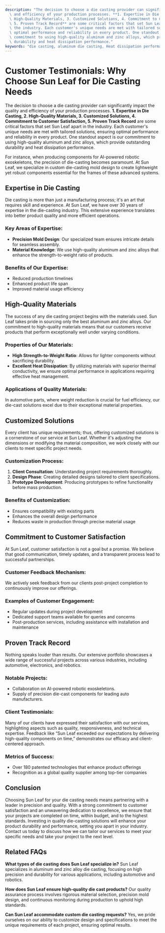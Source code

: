 ```yaml
---
description: "The decision to choose a die casting provider can significantly impact the quality\
  \ and efficiency of your production processes. **1. Expertise in Die Casting, 2.\
  \ High-Quality Materials, 3. Customized Solutions, 4. Commitment to Customer Satisfaction,\
  \ 5. Proven Track Record** are some critical factors that set Sun Leaf apart in\
  \ the industry. Each customer's unique needs are met with tailored solutions, ensuring\
  \ optimal performance and reliability in every product. One standout aspect is our\
  \ commitment to using high-quality aluminum and zinc alloys, which provide outstanding\
  \ durability and heat dissipation performance."
keywords: "die casting, aluminum die casting, Heat dissipation performance, Heat sink"
---
```

# Customer Testimonials: Why Choose Sun Leaf for Die Casting Needs

The decision to choose a die casting provider can significantly impact the quality and efficiency of your production processes. **1. Expertise in Die Casting, 2. High-Quality Materials, 3. Customized Solutions, 4. Commitment to Customer Satisfaction, 5. Proven Track Record** are some critical factors that set Sun Leaf apart in the industry. Each customer's unique needs are met with tailored solutions, ensuring optimal performance and reliability in every product. One standout aspect is our commitment to using high-quality aluminum and zinc alloys, which provide outstanding durability and heat dissipation performance.

For instance, when producing components for AI-powered robotic exoskeletons, the precision of die-casting becomes paramount. At Sun Leaf, we specialize in custom die-casting mold design to create lightweight yet robust components essential for the frames of these advanced systems.

## Expertise in Die Casting

Die casting is more than just a manufacturing process; it's an art that requires skill and experience. At Sun Leaf, we have over 30 years of expertise in the die-casting industry. This extensive experience translates into better product quality and more efficient operations. 

### Key Areas of Expertise:
- **Precision Mold Design**: Our specialized team ensures intricate details for seamless assembly.
- **Material Knowledge**: We use high-quality aluminum and zinc alloys that enhance the strength-to-weight ratio of products.
  
### Benefits of Our Expertise:
- Reduced production timelines
- Enhanced product life span
- Improved material usage efficiency

## High-Quality Materials

The success of any die casting project begins with the materials used. Sun Leaf takes pride in sourcing only the best aluminum and zinc alloys. Our commitment to high-quality materials means that our customers receive products that perform exceptionally well under varying conditions.

### Properties of Our Materials:
- **High Strength-to-Weight Ratio**: Allows for lighter components without sacrificing durability.
- **Excellent Heat Dissipation**: By utilizing materials with superior thermal conductivity, we ensure optimal performance in applications requiring effective heat management.

### Applications of Quality Materials:
In automotive parts, where weight reduction is crucial for fuel efficiency, our die-cast solutions excel due to their exceptional material properties.

## Customized Solutions

Every client has unique requirements; thus, offering customized solutions is a cornerstone of our service at Sun Leaf. Whether it's adjusting the dimensions or modifying the material composition, we work closely with our clients to meet specific project needs.

### Customization Process:
1. **Client Consultation**: Understanding project requirements thoroughly.
2. **Design Phase**: Creating detailed designs tailored to client specifications.
3. **Prototype Development**: Producing prototypes to refine functionality before mass production.

### Benefits of Customization:
- Ensures compatibility with existing parts
- Enhances the overall design performance
- Reduces waste in production through precise material usage

## Commitment to Customer Satisfaction

At Sun Leaf, customer satisfaction is not a goal but a promise. We believe that good communication, timely updates, and a transparent process lead to successful partnerships.

### Customer Feedback Mechanism:
We actively seek feedback from our clients post-project completion to continuously improve our offerings.

### Examples of Customer Engagement:
- Regular updates during project development
- Dedicated support teams available for queries and concerns
- Post-production services, including assistance with installation and maintenance

## Proven Track Record

Nothing speaks louder than results. Our extensive portfolio showcases a wide range of successful projects across various industries, including automotive, electronics, and robotics.

### Notable Projects:
- Collaboration on AI-powered robotic exoskeletons.
- Supply of precision die-cast components for leading auto manufacturers.

### Client Testimonials:
Many of our clients have expressed their satisfaction with our services, highlighting aspects such as quality, responsiveness, and technical expertise. Feedback like “Sun Leaf exceeded our expectations by delivering high-quality components on time,” demonstrates our efficacy and client-centered approach.

### Metrics of Success:
- Over 180 patented technologies that enhance product offerings
- Recognition as a global quality supplier among top-tier companies

## Conclusion

Choosing Sun Leaf for your die casting needs means partnering with a leader in precision and quality. With a strong commitment to customer satisfaction and an unwavering dedication to excellence, we ensure that your projects are completed on time, within budget, and to the highest standards. Investing in quality die-casting solutions will enhance your product durability and performance, setting you apart in your industry. Contact us today to discuss how we can tailor our services to meet your specific needs and take your project to the next level. 

## Related FAQs

**What types of die casting does Sun Leaf specialize in?**
Sun Leaf specializes in aluminum and zinc alloy die casting, focusing on high precision and durability for various applications, including automotive and robotics.

**How does Sun Leaf ensure high-quality die cast products?**
Our quality assurance process involves rigorous material selection, precision mold design, and continuous monitoring during production to uphold high standards.

**Can Sun Leaf accommodate custom die casting requests?**
Yes, we pride ourselves on our ability to customize design and specifications to meet the unique requirements of each project, ensuring optimal results.
